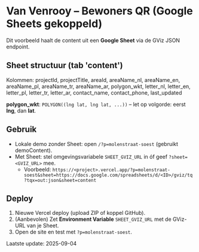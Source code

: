 # Van Venrooy – Bewoners QR (Google Sheets gekoppeld)

Dit voorbeeld haalt de content uit een **Google Sheet** via de GViz JSON endpoint.

## Sheet structuur (tab 'content')
Kolommen: 
projectId, projectTitle, areaId, areaName_nl, areaName_en, areaName_pl, areaName_tr, areaName_ar, polygon_wkt, letter_nl, letter_en, letter_pl, letter_tr, letter_ar, contact_name, contact_phone, last_updated

**polygon_wkt**: `POLYGON((lng lat, lng lat, ...))` – let op volgorde: eerst **lng**, dan **lat**.

## Gebruik
- Lokale demo zonder Sheet: open `/?p=molenstraat-soest` (gebruikt demoContent).
- Met Sheet: stel omgevingsvariabele `SHEET_GVIZ_URL` in óf geef `?sheet=<GVIZ_URL>` mee.
  - Voorbeeld: `https://<project>.vercel.app/?p=molenstraat-soest&sheet=https://docs.google.com/spreadsheets/d/<ID>/gviz/tq?tqx=out:json&sheet=content`

## Deploy
1. Nieuwe Vercel deploy (upload ZIP of koppel GitHub).
2. (Aanbevolen) Zet **Environment Variable** `SHEET_GVIZ_URL` met de GViz-URL van je Sheet.
3. Open de site en test met `?p=molenstraat-soest`.

Laatste update: 2025-09-04
